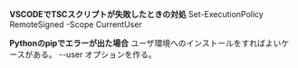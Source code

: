 **VSCODEでTSCスクリプトが失敗したときの対処**
Set-ExecutionPolicy RemoteSigned -Scope CurrentUser

**Pythonのpipでエラーが出た場合**
ユーザ環境へのインストールをすればよいケースがある。
--user オプションを作る。
